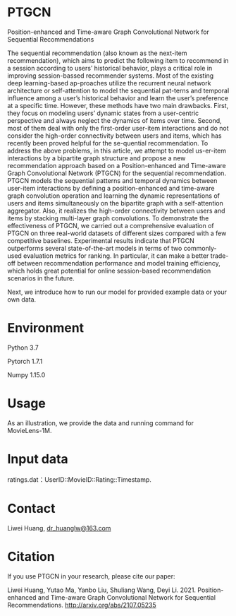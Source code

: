 # PTGCN
Position-enhanced and Time-aware Graph Convolutional Network for Sequential Recommendations

The sequential recommendation (also known as the next-item recommendation), which aims to predict the following item to recommend in a session according to users’ historical behavior, plays a critical role in improving session-bassed recommender systems. Most of the existing deep learning-based ap-proaches utilize the recurrent neural network architecture or self-attention to model the sequential pat-terns and temporal influence among a user’s historical behavior and learn the user’s preference at a specific time. However, these methods have two main drawbacks. First, they focus on modeling users’ dynamic states from a user-centric perspective and always neglect the dynamics of items over time. Second, most of them deal with only the first-order user-item interactions and do not consider the high-order connectivity between users and items, which has recently been proved helpful for the se-quential recommendation. To address the above problems, in this article, we attempt to model us-er-item interactions by a bipartite graph structure and propose a new recommendation approach based on a Position-enhanced and Time-aware Graph Convolutional Network (PTGCN) for the sequential recommendation. PTGCN models the sequential patterns and temporal dynamics between user-item interactions by defining a position-enhanced and time-aware graph convolution operation and learning the dynamic representations of users and items simultaneously on the bipartite graph with a self-attention aggregator. Also, it realizes the high-order connectivity between users and items by stacking multi-layer graph convolutions. To demonstrate the effectiveness of PTGCN, we carried out a comprehensive evaluation of PTGCN on three real-world datasets of different sizes compared with a few competitive baselines. Experimental results indicate that PTGCN outperforms several state-of-the-art models in terms of two commonly-used evaluation metrics for ranking. In particular, it can make a better trade-off between recommendation performance and model training efficiency, which holds great potential for online session-based recommendation scenarios in the future.

Next, we introduce how to run our model for provided example data or your own data.

# Environment

Python 3.7

Pytorch 1.7.1

Numpy 1.15.0

# Usage
As an illustration, we provide the data and running command for MovieLens-1M.

# Input data
ratings.dat：UserID::MovieID::Rating::Timestamp.

# Contact
Liwei Huang, dr_huanglw@163.com

# Citation
If you use PTGCN in your research, please cite our paper:

Liwei Huang, Yutao Ma, Yanbo Liu, Shuliang Wang, Deyi Li. 2021. Position-enhanced and Time-aware Graph Convolutional Network for Sequential Recommendations. http://arxiv.org/abs/2107.05235
